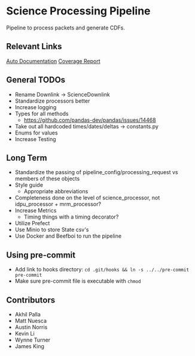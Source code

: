 # Science Processing Pipeline

Pipeline to process packets and generate CDFs.

## Relevant Links
[Auto Documentation](http://science-processing.pages.elfin.ucla/pipeline-refactor/index.html)
[Coverage Report](http://science-processing.pages.elfin.ucla/pipeline-refactor/htmlcov/index.html)

## General TODOs
- Rename Downlink -> ScienceDownlink
- Standardize processors better
- Increase logging
- Types for all methods
  - https://github.com/pandas-dev/pandas/issues/14468
- Take out all hardcoded times/dates/deltas -> constants.py
- Enums for values
- Increase Testing

## Long Term
- Standardize the passing of pipeline_config/processing_request vs members of these objects
- Style guide
  - Appropriate abbreviations
- Completeness done on the level of science_processor, not idpu_processor + mrm_processor?
- Increase Metrics
  - Timing things with a timing decorator?
- Utilize Prefect
- Use Minio to store State csv's
- Use Docker and Beefboi to run the pipeline

## Using pre-commit
- Add link to hooks directory: `cd .git/hooks && ln -s ../../pre-commit pre-commit`
- Make sure pre-commit file is executable with `chmod`

## Contributors
- Akhil Palla
- Matt Nuesca
- Austin Norris
- Kevin Li
- Wynne Turner
- James King
